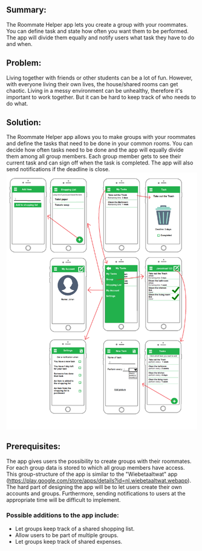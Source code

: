 ## Summary:
The Roommate Helper app lets you create a group with your roommates. You can define task and state how often you want them to be performed. The app will divide them equally and notify users what task they have to do and when. 

## Problem: 
Living together with friends or other students can be a lot of fun. 
However, with everyone living their own lives, the house/shared rooms can get chaotic.
Living in a messy environment can be unhealthy, therefore it's important to work together.
But it can be hard to keep track of who needs to do what.

## Solution:
The Roommate Helper app allows you to make groups with your roommates and define the tasks that need to be done in your common rooms. 
You can decide how often tasks need to be done and the app will equally divide them among all group members.
Each group member gets to see their current task and can sign off when the task is completed.
The app will also send notifications if the deadline is close.
![alt text](https://github.com/johandiepstraten/Roommate-Helper/blob/master/doc/visualisatie.png)

## Prerequisites:
The app gives users the possibility to create groups with their roommates. For each group data is stored to which all group members have access. This group-structure of the app is similar to the "Wiebetaaltwat" app (https://play.google.com/store/apps/details?id=nl.wiebetaaltwat.webapp). The hard part of designing the app will be to let users create their own accounts and groups. Furthermore, sending notifications to users at the appropriate time will be difficult to implement. 

### Possible additions to the app include:
- Let groups keep track of a shared shopping list.
- Allow users to be part of multiple groups.
- Let groups keep track of shared expenses.
